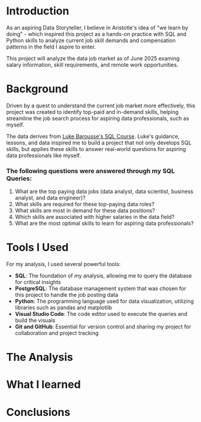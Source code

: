 # Introduction

As an aspiring Data Storyteller, I believe in Aristotle's idea of "we learn by doing" - which inspired this project as a hands-on practice with SQL and Python skills to analyze current job skill demands and compensation patterns in the field I aspire to enter.

This project will analyze the data job market as of June 2025 examing salary information, skill requirements, and remote work opportunities.

# Background

Driven by a quest to understand the current job market more effectively, this project was created to identify top-paid and in-demand skills, helping streamline the job search process for aspiring data professionals, such as myself.

The data derives from [Luke Barousse's SQL Course](https://www.lukebarousse.com/sql). Luke's guidance, lessons, and data inspired me to build a project that not only develops SQL skills, but applies these skills to answer real-world questions for aspiring data professionals like myself.

### The following questions were answered through my SQL Queries:

1. What are the top paying data jobs (data analyst, data scientist, business analyst, and data engineer)?
2. What skills are required for these top-paying data roles?
3. What skills are most in demand for these data positions?
4. Which skills are associated with higher salaries in the data field?
5. What are the most optimal skills to learn for aspiring data professionals?

# Tools I Used

For my analysis, I used several powerful tools:

- **SQL**: The foundation of my analysis, allowing me to query the database for critical insights
- **PostgreSQL**: The database management system that was chosen for this project to handle the job posting data
- **Python**: The programming language used for data visualization, utilizing libraries such as pandas and matplotlib
- **Visual Studio Code**: The code editor used to execute the queries and build the visuals
- **Git and GitHub**: Essential for version control and sharing my project for collaboration and project tracking

# The Analysis

# What I learned

# Conclusions
